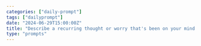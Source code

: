 ```yaml
---
categories: ["daily-prompt"]
tags: ["dailyprompt"]
date: "2024-06-29T15:00:00Z"
title: "Describe a recurring thought or worry that's been on your mind lately."
type: "prompts"
---
```

